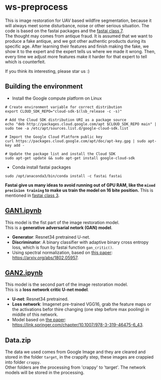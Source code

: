 # ws-preprocess
This is image restoration for UAV based wildfire segmentation, because it will always meet some disturbance, noise or other serious situation. 
The code is based on the fastai packages and the [ fastai class 7](https://course.fast.ai/videos/?lesson=7).  
The thought may comes from antique fraud. It is assumed that we want to produce a fake antique, and we got other authentic products during its specific age. After learning their features and finish making the fake, we show it to the expert and the expert tells us where we made it wrong. Then, every time we adjust more features make it harder for that expert to tell which is counterfeit.  

If you think its interesting, please star us :) 

## Building the environment 
* Install the Google compute platform on Linux
```
# Create environment variable for correct distribution
export CLOUD_SDK_REPO="cloud-sdk-$(lsb_release -c -s)"

# Add the Cloud SDK distribution URI as a package source
echo "deb http://packages.cloud.google.com/apt $CLOUD_SDK_REPO main" | sudo tee -a /etc/apt/sources.list.d/google-cloud-sdk.list

# Import the Google Cloud Platform public key
curl https://packages.cloud.google.com/apt/doc/apt-key.gpg | sudo apt-key add -

# Update the package list and install the Cloud SDK
sudo apt-get update && sudo apt-get install google-cloud-sdk
```
  
* Conda install fastai packages
```
sudo /opt/anaconda3/bin/conda install -c fastai fastai
```
**Fastai give us many ideas to avoid running out of GPU RAM, like the `mixed procision training` to make us train the model on 16 bite position.** This is mentioned in [fastai class 3](https://course.fast.ai/videos/?lesson=3).

## [GAN1.ipynb](https://github.com/qiaolinhan/ws-preprocess/blob/master/GAN1%20.ipynb)
This model is the fist part of the image restoration model.    
This is a **generative adversarial netork (GAN) model**.    
  * **Generator**: Resnet34 pretrained U-net.
  * **Discriminator**: A binary classifier with adaptive binary cross entropy loss, which is foun by fastai function `gan_critic()`.  
  * Using spectral normalization, based on [this paper](https://arxiv.org/abs/1802.05957): https://arxiv.org/abs/1802.05957.  
## [GAN2.ipynb](GAN2.ipynb)
This model is the second part of the image restoration model.  
This is a **loss network critic U-net model**.  
  * **U-net**: Resnet34 pretrained.  
  * **Loss network**: Imagenet pre-trained VGG16, grab the feature maps or the activations befor thire changing (one step before max pooling) in middle of this network.  
  * Model based on [the paper](https://link.springer.com/chapter/10.1007/978-3-319-46475-6_43): https://link.springer.com/chapter/10.1007/978-3-319-46475-6_43.


## Data.zip
The data we used comes from Google Image and they are cleared and stored in the folder `target`, in the crappify step, these images are crappied into folder `crappy`.  
Other folders are the processing from 'crappy' to 'target'. The network models will be stored in the processing.
